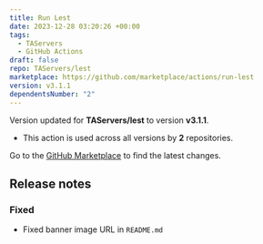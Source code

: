 ```yaml
---
title: Run Lest
date: 2023-12-28 03:20:26 +00:00
tags:
  - TAServers
  - GitHub Actions
draft: false
repo: TAServers/lest
marketplace: https://github.com/marketplace/actions/run-lest
version: v3.1.1
dependentsNumber: "2"
---
```



Version updated for **TAServers/lest** to version **v3.1.1**.
- This action is used across all versions by **2** repositories.

Go to the [GitHub Marketplace](https://github.com/marketplace/actions/run-lest) to find the latest changes.

## Release notes

### Fixed

-   Fixed banner image URL in `README.md`
